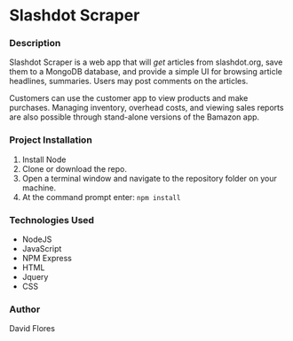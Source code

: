 # Slashdot Scraper

### Description

Slashdot Scraper is a web app that will *get* articles from slashdot.org, save them to a MongoDB database, and provide a simple UI for browsing article headlines, summaries. Users may post comments on the articles.

Customers can use the customer app to view products and make purchases. Managing inventory, overhead costs, and viewing sales reports are also possible through stand-alone versions of the Bamazon app.

### Project Installation

1. Install Node 
2. Clone or download the repo.
3. Open a terminal window and navigate to the repository folder on your machine.
4. At the command prompt enter: `npm install`

### Technologies Used

* NodeJS
* JavaScript
* NPM Express
* HTML
* Jquery
* CSS

### Author
David Flores
